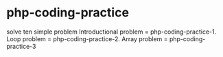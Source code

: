 # php-coding-practice
 solve ten simple problem 
 Introductional problem = php-coding-practice-1.
 Loop problem = php-coding-practice-2.
 Array problem = php-coding-practice-3
